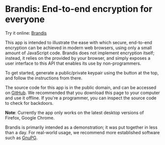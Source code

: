 # Brandis: End-to-end encryption for everyone

Try it online: [Brandis](https://jefterrocha.github.io/brandis/)

This app is intended to illustrate the ease with which secure, end-to-end
encryption can be achieved in modern web browsers, using only a small amount of
JavaScript code.  Brandis does not implement encryption itself; instead, it
relies on the 
provided by your browser, and simply exposes a user interface to this API that
enables its use by non-programmers.

To get started, generate a public/private keypair using the button at the top,
and follow the instructions from there.

The source code for this app is in the public domain, and can be accessed on
[GitHub](https://github.com/brandis-project/brandis). We recommended that you
download this page to your computer and use it offline. If you're a programmer,
you can inspect the source code to check for backdoors.

**Note**: Currently the app only works on the latest desktop versions of
Firefox, Google Chrome.

Brandis is primarily intended as a demonstration; it was put together in less
than a day.  For real-world usage, we recommend more established software such
as [GnuPG](https://www.gnupg.org).
